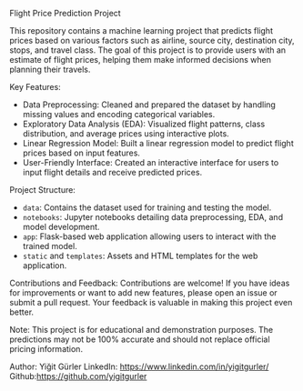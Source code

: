 Flight Price Prediction Project

This repository contains a machine learning project that predicts flight prices based on various factors such as airline, source city, destination city, stops, and travel class. The goal of this project is to provide users with an estimate of flight prices, helping them make informed decisions when planning their travels.

Key Features:
- Data Preprocessing: Cleaned and prepared the dataset by handling missing values and encoding categorical variables.
- Exploratory Data Analysis (EDA): Visualized flight patterns, class distribution, and average prices using interactive plots.
- Linear Regression Model: Built a linear regression model to predict flight prices based on input features.
- User-Friendly Interface: Created an interactive interface for users to input flight details and receive predicted prices.

Project Structure:
- `data`: Contains the dataset used for training and testing the model.
- `notebooks`: Jupyter notebooks detailing data preprocessing, EDA, and model development.
- `app`: Flask-based web application allowing users to interact with the trained model.
- `static` and `templates`: Assets and HTML templates for the web application.



Contributions and Feedback:
Contributions are welcome! If you have ideas for improvements or want to add new features, please open an issue or submit a pull request. Your feedback is valuable in making this project even better.

Note: This project is for educational and demonstration purposes. The predictions may not be 100% accurate and should not replace official pricing information.

Author: Yiğit Gürler
LinkedIn: https://www.linkedin.com/in/yigitgurler/
Github:https://github.com/yigitgurler

